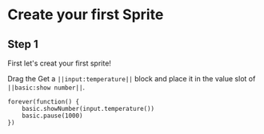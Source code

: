 # Create your first Sprite

## Step 1

First let's creat your first sprite! 

Drag the Get a ``||input:temperature||`` block and place it in the value slot of ``||basic:show number||``.

```blocks
forever(function() {
    basic.showNumber(input.temperature())
    basic.pause(1000)
})
```